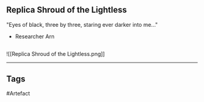 ## Replica Shroud of the Lightless
"Eyes of black, three by three, staring ever darker into me..."
- Researcher Arn
## 
![[Replica Shroud of the Lightless.png]]

---
## Tags
#Artefact